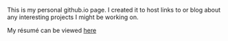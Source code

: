 This is my personal github.io page. I created it to host links to or blog about any interesting projects I might be working on.

My résumé can be viewed [here](https://relliko.github.io/resume)
